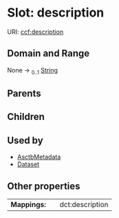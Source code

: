 
# Slot: description



URI: [ccf:description](http://purl.org/ccf/description)


## Domain and Range

None &#8594;  <sub>0..1</sub> [String](types/String.md)

## Parents


## Children


## Used by

 * [AsctbMetadata](AsctbMetadata.md)
 * [Dataset](Dataset.md)

## Other properties

|  |  |  |
| --- | --- | --- |
| **Mappings:** | | dct:description |